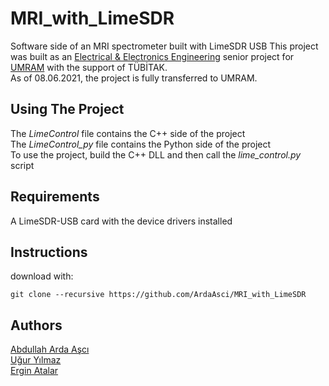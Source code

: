 # MRI_with_LimeSDR
Software side of an MRI spectrometer built with LimeSDR USB
This project was built as an [Electrical & Electronics Engineering](https://ee.bilkent.edu.tr/en/) senior project for 
[UMRAM](http://umram.bilkent.edu.tr/index.php/) with the support of TÜBİTAK.  
As of 08.06.2021, the project is fully transferred to UMRAM.

## Using The Project
The *LimeControl* file contains the C++ side of the project  
The *LimeControl_py* file contains the Python side of the project  
To use the project, build the C++ DLL and then call the *lime_control.py* script  

## Requirements
A LimeSDR-USB card with the device drivers installed  

## Instructions
download with:  
```
git clone --recursive https://github.com/ArdaAsci/MRI_with_LimeSDR
```
## Authors
[Abdullah Arda Aşcı](https://www.linkedin.com/in/abdullah-arda-a%C5%9Fc%C4%B1-19388b192/)  
[Uğur Yılmaz](https://www.linkedin.com/in/u%C4%9Fur-y%C4%B1lmaz-0383b6163/?originalSubdomain=tr)  
[Ergin Atalar](https://www.linkedin.com/in/ergin-atalar-951a5121/)  
